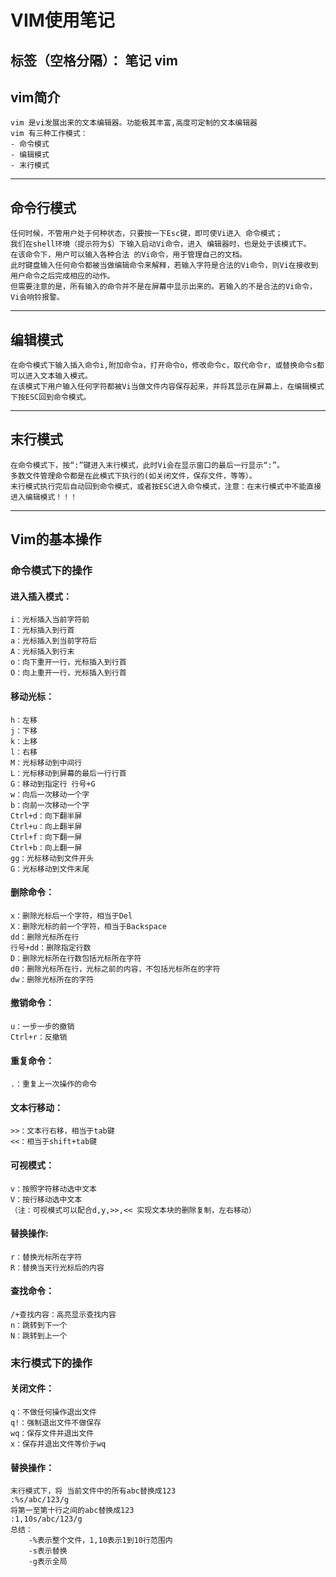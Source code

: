 ﻿# VIM使用笔记

标签（空格分隔）： 笔记 vim
---
## vim简介

    vim 是vi发展出来的文本编辑器。功能极其丰富,高度可定制的文本编辑器
    vim 有三种工作模式：
    - 命令模式
    - 编辑模式
    - 末行模式
    
---
## 命令行模式
    任何时候，不管用户处于何种状态，只要按一下Esc键，即可使Vi进入 命令模式；
    我们在shell环境（提示符为$）下输入启动Vi命令，进入 编辑器时，也是处于该模式下。
    在该命令下，用户可以输入各种合法 的Vi命令，用于管理自己的文档。
    此时键盘输入任何命令都被当做编辑命令来解释，若输入字符是合法的Vi命令，则Vi在接收到用户命令之后完成相应的动作。
    但需要注意的是，所有输入的命令并不是在屏幕中显示出来的。若输入的不是合法的Vi命令，Vi会响铃报警。

---
## 编辑模式
    在命令模式下输入插入命令i,附加命令a，打开命令o，修改命令c，取代命令r，或替换命令s都可以进入文本输入模式。
    在该模式下用户输入任何字符都被Vi当做文件内容保存起来，并将其显示在屏幕上，在编辑模式下按ESC回到命令模式。
    
---
## 末行模式
    在命令模式下，按“:”键进入末行模式，此时Vi会在显示窗口的最后一行显示“:”。
    多数文件管理命令都是在此模式下执行的(如关闭文件，保存文件，等等）。
    末行模式执行完后自动回到命令模式，或者按ESC进入命令模式，注意：在末行模式中不能直接进入编辑模式！！！

---
## Vim的基本操作
### 命令模式下的操作
#### 进入插入模式：

    i：光标插入当前字符前
    I：光标插入到行首
    a：光标插入到当前字符后
    A：光标插入到行末
    o：向下重开一行，光标插入到行首
    O：向上重开一行，光标插入到行首
#### 移动光标：

    h：左移
    j：下移
    k：上移
    l：右移
    M：光标移动到中间行
    L：光标移动到屏幕的最后一行行首
    G：移动到指定行 行号+G
    w：向后一次移动一个字
    b：向前一次移动一个字
    Ctrl+d：向下翻半屏
    Ctrl+u：向上翻半屏
    Ctrl+f：向下翻一屏
    Ctrl+b：向上翻一屏
    gg：光标移动到文件开头
    G：光标移动到文件末尾
#### 删除命令：

    x：删除光标后一个字符，相当于Del
    X：删除光标的前一个字符，相当于Backspace
    dd：删除光标所在行
    行号+dd：删除指定行数
    D：删除光标所在行数包括光标所在字符
    d0：删除光标所在行，光标之前的内容，不包括光标所在的字符
    dw：删除光标所在的字符
#### 撤销命令：

    u：一步一步的撤销
    Ctrl+r：反撤销
#### 重复命令：

    .：重复上一次操作的命令
#### 文本行移动：

    >>：文本行右移，相当于tab键
    <<：相当于shift+tab键
#### 可视模式：

    v：按照字符移动选中文本
    V：按行移动选中文本
    （注：可视模式可以配合d,y,>>,<< 实现文本块的删除复制，左右移动）
#### 替换操作:

    r：替换光标所在字符
    R：替换当天行光标后的内容
#### 查找命令：

    /+查找内容：高亮显示查找内容
    n：跳转到下一个
    N：跳转到上一个
### 末行模式下的操作
#### 关闭文件：

    q：不做任何操作退出文件
    q!：强制退出文件不做保存
    wq：保存文件并退出文件
    x：保存并退出文件等价于wq
#### 替换操作：
    
    末行模式下，将 当前文件中的所有abc替换成123
    :%s/abc/123/g
    将第一至第十行之间的abc替换成123
    :1,10s/abc/123/g
    总结：
        -%表示整个文件，1,10表示1到10行范围内
        -s表示替换
        -g表示全局

